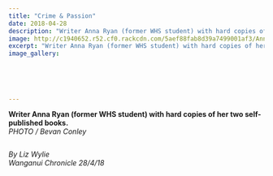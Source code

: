 ```yaml
---
title: "Crime & Passion"
date: 2018-04-28
description: "Writer Anna Ryan (former WHS student) with hard copies of her two self-published books..."
image: http://c1940652.r52.cf0.rackcdn.com/5aef88fab8d39a7499001af3/Anna-Ryan-Cron-28-April.gif
excerpt: "Writer Anna Ryan (former WHS student) with hard copies of her two self-published books."
image_gallery:
    
    
    
    
    
---
```


<p><strong>Writer Anna Ryan (former WHS student) with hard copies of her two self-published books.</strong><br /><em>PHOTO / Bevan Conley</em></p>
<p><img src="/uploads/5aef8578b8d39a7499001aef/Anna-Ryan-write-upCron-28-April.PNG" alt="" /></p>
<p><em>By Liz Wylie</em><br /><em>Wanganui Chronicle 28/4/18</em></p>

